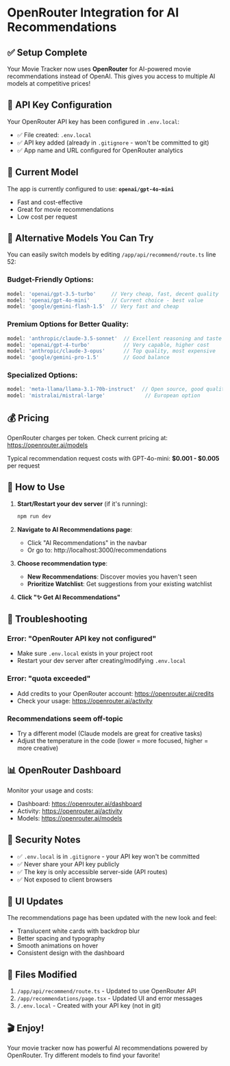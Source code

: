 # OpenRouter Integration for AI Recommendations

## ✅ Setup Complete

Your Movie Tracker now uses **OpenRouter** for AI-powered movie recommendations instead of OpenAI. This gives you access to multiple AI models at competitive prices!

## 🔑 API Key Configuration

Your OpenRouter API key has been configured in `.env.local`:
- ✅ File created: `.env.local`
- ✅ API key added (already in `.gitignore` - won't be committed to git)
- ✅ App name and URL configured for OpenRouter analytics

## 🤖 Current Model

The app is currently configured to use: **`openai/gpt-4o-mini`**
- Fast and cost-effective
- Great for movie recommendations
- Low cost per request

## 🎯 Alternative Models You Can Try

You can easily switch models by editing `/app/api/recommend/route.ts` line 52:

### Budget-Friendly Options:
```typescript
model: 'openai/gpt-3.5-turbo'     // Very cheap, fast, decent quality
model: 'openai/gpt-4o-mini'       // Current choice - best value
model: 'google/gemini-flash-1.5'  // Very fast and cheap
```

### Premium Options for Better Quality:
```typescript
model: 'anthropic/claude-3.5-sonnet'  // Excellent reasoning and taste
model: 'openai/gpt-4-turbo'           // Very capable, higher cost
model: 'anthropic/claude-3-opus'      // Top quality, most expensive
model: 'google/gemini-pro-1.5'        // Good balance
```

### Specialized Options:
```typescript
model: 'meta-llama/llama-3.1-70b-instruct'  // Open source, good quality
model: 'mistralai/mistral-large'             // European option
```

## 💰 Pricing

OpenRouter charges per token. Check current pricing at: https://openrouter.ai/models

Typical recommendation request costs with GPT-4o-mini: **$0.001 - $0.005** per request

## 🚀 How to Use

1. **Start/Restart your dev server** (if it's running):
   ```bash
   npm run dev
   ```

2. **Navigate to AI Recommendations page**:
   - Click "AI Recommendations" in the navbar
   - Or go to: http://localhost:3000/recommendations

3. **Choose recommendation type**:
   - **New Recommendations**: Discover movies you haven't seen
   - **Prioritize Watchlist**: Get suggestions from your existing watchlist

4. **Click "✨ Get AI Recommendations"**

## 🔧 Troubleshooting

### Error: "OpenRouter API key not configured"
- Make sure `.env.local` exists in your project root
- Restart your dev server after creating/modifying `.env.local`

### Error: "quota exceeded"
- Add credits to your OpenRouter account: https://openrouter.ai/credits
- Check your usage: https://openrouter.ai/activity

### Recommendations seem off-topic
- Try a different model (Claude models are great for creative tasks)
- Adjust the temperature in the code (lower = more focused, higher = more creative)

## 📊 OpenRouter Dashboard

Monitor your usage and costs:
- Dashboard: https://openrouter.ai/dashboard
- Activity: https://openrouter.ai/activity
- Models: https://openrouter.ai/models

## 🔐 Security Notes

- ✅ `.env.local` is in `.gitignore` - your API key won't be committed
- ✅ Never share your API key publicly
- ✅ The key is only accessible server-side (API routes)
- ✅ Not exposed to client browsers

## 🎨 UI Updates

The recommendations page has been updated with the new look and feel:
- Translucent white cards with backdrop blur
- Better spacing and typography
- Smooth animations on hover
- Consistent design with the dashboard

## 📝 Files Modified

1. `/app/api/recommend/route.ts` - Updated to use OpenRouter API
2. `/app/recommendations/page.tsx` - Updated UI and error messages
3. `/.env.local` - Created with your API key (not in git)

## 🎬 Enjoy!

Your movie tracker now has powerful AI recommendations powered by OpenRouter. Try different models to find your favorite!

